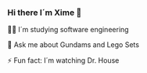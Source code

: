 ### Hi there I´m Xime 👋
👩‍💻 I´m studying software engineering 

👾 Ask me about Gundams and Lego Sets

⚡ Fun fact: I´m watching Dr. House
<!--
**XimenaCapitaine/XimenaCapitaine** is a ✨ _special_ ✨ repository because its `README.md` (this file) appears on your GitHub profile.

Here are some ideas to get you started:

- 🔭 I’m currently working on ...
- 🌱 I’m currently learning ...
- 👯 I’m looking to collaborate on ...
- 🤔 I’m looking for help with ...
- 💬 Ask me about ...
- 📫 How to reach me: ...
- 😄 Pronouns: ...
- ⚡ Fun fact: ...
-->
